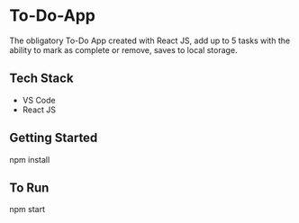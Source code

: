 # To-Do-App
 The obligatory To-Do App created with React JS, add up to 5 tasks with the ability to mark as complete or remove, saves to local storage.

## Tech Stack

- VS Code
- React JS

## Getting Started

npm install

## To Run

npm start